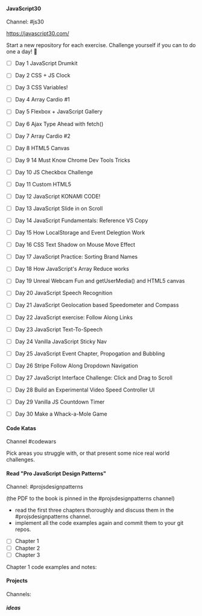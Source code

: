 #### JavaScript30
Channel: #js30

https://javascript30.com/

Start a new repository for each exercise.
Challenge yourself if you can to do one a day! :muscle:

- [ ] Day 1 JavaScript Drumkit
- [ ] Day 2 CSS + JS Clock
- [ ] Day 3 CSS Variables!
- [ ] Day 4 Array Cardio #1
- [ ] Day 5 Flexbox + JavaScript Gallery
- [ ] Day 6 Ajax Type Ahead with fetch()
- [ ] Day 7 Array Cardio #2
- [ ] Day 8 HTML5 Canvas
- [ ] Day 9 14 Must Know Chrome Dev Tools Tricks
- [ ] Day 10 JS Checkbox Challenge
- [ ] Day 11 Custom HTML5
- [ ] Day 12 JavaScript KONAMI CODE!
- [ ] Day 13 JavaScript Slide in on Scroll 
- [ ] Day 14 JavaScript Fundamentals: Reference VS Copy
- [ ] Day 15 How LocalStorage and Event Delegtion Work
- [ ] Day 16 CSS Text Shadow on Mouse Move Effect
- [ ] Day 17 JavaScript Practice: Sorting Brand Names
- [ ] Day 18 How JavaScript's Array Reduce works
- [ ] Day 19 Unreal Webcam Fun and getUserMedia() and HTML5 canvas
- [ ] Day 20 JavaScript Speech Recognition
- [ ] Day 21 JavaScript Geolocation based Speedometer and Compass
- [ ] Day 22 JavaScript exercise: Follow Along Links
- [ ] Day 23 JavaScript Text-To-Speech
- [ ] Day 24 Vanilla JavaScript Sticky Nav
- [ ] Day 25 JavaScript Event Chapter, Propogation and Bubbling
- [ ] Day 26 Stripe Follow Along Dropdown Navigation
- [ ] Day 27 JavaScript Interface Challenge: Click and Drag to Scroll
- [ ] Day 28 Build an Experimental Video Speed Controller UI
- [ ] Day 29 Vanilla JS Countdown Timer
- [ ] Day 30 Make a Whack-a-Mole Game


#### Code Katas
Channel #codewars

Pick areas you struggle with, or that present some nice 
real world challenges. 

#### Read "Pro JavaScript Design Patterns"
Channel: #projsdesignpatterns

(the PDF to the book is pinned in the #projsdesignpatterns channel)
- read the first three chapters thoroughly and discuss them in the #projsdesignpatterns channel.
- implement all the code examples again and commit them to your git repos.

- [ ] Chapter 1
- [ ] Chapter 2
- [ ] Chapter 3

Chapter 1 code examples and notes:


#### Projects
Channels:
##### ideas
